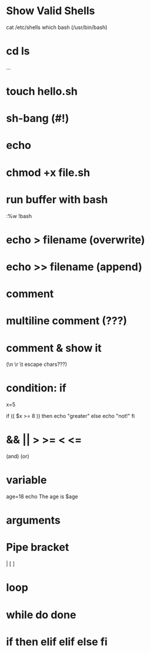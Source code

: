 # Show Valid Shells
  cat /etc/shells
  which bash (/usr/bin/bash)

# cd ls
  ...

# touch hello.sh

# sh-bang (#!)

# echo

# chmod +x file.sh

# run buffer with bash
  :%w !bash

# echo >  filename (overwrite)
# echo >> filename (append)

# comment
# multiline comment (???)
# comment & show it
  (\n \r \t  escape chars???)

# condition: if

  x=5

  if (( $x >= 8 ))
  then
      echo "greater"
  else
      echo "not!"
  fi

# &&     ||    >  >=  <  <=
  (and)  (or)

# variable
  age=18
  echo The age is $age
  
# arguments

# Pipe bracket
  |  [  ]

# loop

# while do done

# if then elif elif else fi


